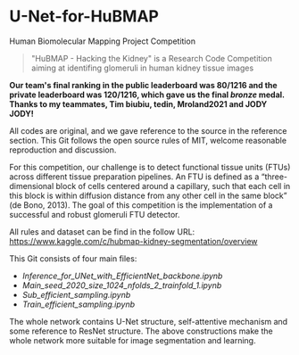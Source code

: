 # U-Net-for-HuBMAP
Human Biomolecular Mapping Project Competition
>"HuBMAP - Hacking the Kidney" is a Research Code Competition aiming at identifing glomeruli in human kidney tissue images

**Our team's final ranking in the public leaderboard was 80/1216 and the private leaderboard was 120/1216, which gave us the final *bronze* medal. Thanks to my teammates, Tim biubiu, tedin, Mroland2021 and JODY JODY!**

All codes are original, and we gave reference to the source in the reference section. This Git follows the open source rules of MIT, welcome reasonable reproduction and discussion.

For this competition, our challenge is to detect functional tissue units (FTUs) across different tissue preparation pipelines. An FTU is defined as a “three-dimensional block of cells centered around a capillary, such that each cell in this block is within diffusion distance from any other cell in the same block” (de Bono, 2013). The goal of this competition is the implementation of a successful and robust glomeruli FTU detector.

All rules and dataset can be find in the follow URL: https://www.kaggle.com/c/hubmap-kidney-segmentation/overview

This Git consists of four main files: 
+ *Inference_for_UNet_with_EfficientNet_backbone.ipynb*
+ *Main_seed_2020_size_1024_nfolds_2_trainfold_1.ipynb*
+ *Sub_efficient_sampling.ipynb*
+ *Train_efficient_sampling.ipynb*

The whole network contains U-Net structure, self-attentive mechanism and some reference to ResNet structure. The above constructions make the whole network more suitable for image segmentation and learning.
